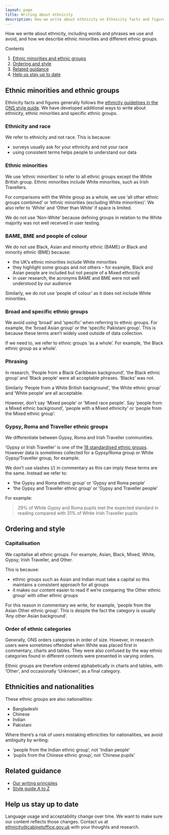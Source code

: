 ```yaml
---
layout: page
title: Writing about ethnicity
description: How we write about ethnicity on Ethnicity facts and figures, including our definition of ethnic minorities, words and phrases we use and avoid, and why we don’t use BAME or BME.
---
```


How we write about ethnicity, including words and phrases we use and avoid, and how we describe ethnic minorities and different ethnic groups.

Contents
1. [Ethnic minorities and ethnic groups](#ethnic-minorities-and-ethnic-groups)
2. [Ordering and style](#ordering-and-style)
3. [Related guidance](#related-guidance)
4. [Help us stay up to date](#help-us-stay-up-to-date)

## Ethnic minorities and ethnic groups

Ethnicity facts and figures generally follows the [ethnicity guidelines in the ONS style guide](https://style.ons.gov.uk/category/house-style/language-and-spelling/#race-and-ethnicity). We have developed additional ways to write about ethnicity, ethnic minorities and specific ethnic groups. 


### Ethnicity and race

We refer to ethnicity and not race. This is because:

* surveys usually ask for your ethnicity and not your race
* using consistent terms helps people to understand our data

### Ethnic minorities

We use ‘ethnic minorities’ to refer to all ethnic groups except the White British group. Ethnic minorities include White minorities, such as Irish Travellers.

For comparisons with the White group as a whole, we use ‘all other ethnic groups combined’ or ‘ethnic minorities (excluding White minorities)’. We also refer to ‘White’ and ‘Other than White’ if space is limited.

We do not use ‘Non-White’ because defining groups in relation to the White majority was not well received in user testing.

### BAME, BME and people of colour

We do not use Black, Asian and minority ethnic (BAME) or Black and minority ethnic (BME) because:
* the UK’s ethnic minorities include White minorities
* they highlight some groups and not others – for example, Black and Asian people are included but not people of a Mixed ethnicity
* in user research, the acronyms BAME and BME were not well understood by our audience

Similarly, we do not use ‘people of colour’ as it does not include White minorities.

### Broad and specific ethnic groups

We avoid using ‘broad’ and ‘specific’ when referring to ethnic groups. For example, the ‘broad Asian group’ or the ‘specific Pakistani group’. This is because these terms aren’t widely used outside of data collection.

If we need to, we refer to ethnic groups ‘as a whole’. For example, ‘the Black ethnic group as a whole’.

### Phrasing

In research, ‘People from a Black Caribbean background’, ‘the Black ethnic group’ and ‘Black people’ were all acceptable phrases. ‘Blacks’ was not.

Similarly ‘People from a White British background’, ‘the White ethnic group’ and ‘White people’ are all acceptable.

However, don’t say 'Mixed people' or 'Mixed race people'. Say ‘people from a Mixed ethnic background’, 'people with a Mixed ethnicity' or ‘people from the Mixed ethnic group’.

### Gypsy, Roma and Traveller ethnic groups

We differentiate between Gypsy, Roma and Irish Traveller communities.

‘Gypsy or Irish Traveller’ is one of the [18 standardised ethnic groups](https://www.ethnicity-facts-figures.service.gov.uk/ethnic-groups). However data is sometimes collected for a Gypsy/Roma group or White Gypsy/Traveller group, for example.

We don’t use slashes (/) in commentary as this can imply these terms are the same. Instead we refer to:

* ‘the Gypsy and Roma ethnic group’ or ‘Gypsy and Roma people’
* ‘the Gypsy and Traveller ethnic group’ or ‘Gypsy and Traveller people’

For example:

> 29% of White Gypsy and Roma pupils met the expected standard in reading compared with 31% of White Irish Traveller pupils

## Ordering and style

### Capitalisation

We capitalise all ethnic groups. For example, Asian, Black, Mixed, White, Gypsy, Irish Traveller, and Other.

This is because:

* ethnic groups such as Asian and Indian must take a capital so this maintains a consistent approach for all groups
* it makes our content easier to read if we’re comparing ‘the Other ethnic group’ with other ethnic groups

For this reason in commentary we write, for example, ‘people from the Asian Other ethnic group’. This is despite the fact the category is usually ‘Any other Asian background’.

### Order of ethnic categories

Generally, ONS orders categories in order of size. However, in research users were sometimes offended when White was placed first in commentary, charts and tables. They were also confused by the way ethnic categories found in different contexts were presented in varying orders.

Ethnic groups are therefore ordered alphabetically in charts and tables, with ‘Other’, and occasionally ‘Unknown’, as a final category.

## Ethnicities and nationalities

These ethnic groups are also nationalities:

* Bangladeshi
* Chinese
* Indian
* Pakistani

Where there’s a risk of users mistaking ethnicities for nationalities, we avoid ambiguity by writing:

* ‘people from the Indian ethnic group’, not 'Indian people'
* ‘pupils from the Chinese ethnic group’, not ‘Chinese pupils’


## Related guidance

* [Our writing principles](principles)
* [Style guide A to Z](a-z)


## Help us stay up to date

Language usage and acceptability change over time. We want to make sure our content reflects those changes. Contact us at [ethnicity@cabinetoffice.gov.uk](mailto:ethnicity@cabinetoffice.gov.uk) with your thoughts and research.
